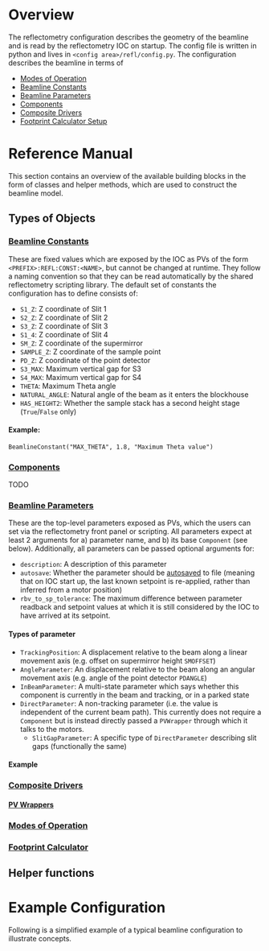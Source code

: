 # Overview

The reflectometry configuration describes the geometry of the beamline and is read by the reflectometry IOC on startup. The config file is written in python and lives in `<config area>/refl/config.py`.
The configuration describes the beamline in terms of 
- [Modes of Operation]()
- [Beamline Constants]()
- [Beamline Parameters]()
- [Components]()
- [Composite Drivers]()
- [Footprint Calculator Setup]()

# Reference Manual

This section contains an overview of the available building blocks in the form of classes and helper methods, which are used to construct the beamline model.

## Types of Objects

### [Beamline Constants](https://github.com/ISISComputingGroup/ibex_developers_manual/wiki/Reflectometry-Beamline-Object#beamline-constants)

These are fixed values which are exposed by the IOC as PVs of the form `<PREFIX>:REFL:CONST:<NAME>`, but cannot be changed at runtime. They follow a naming convention so that they can be read automatically by the shared reflectometry scripting library. The default set of constants the configuration has to define consists of:
- `S1_Z`: Z coordinate of Slit 1
- `S2_Z`: Z coordinate of Slit 2
- `S3_Z`: Z coordinate of Slit 3
- `S1_4`: Z coordinate of Slit 4
- `SM_Z`: Z coordinate of the supermirror
- `SAMPLE_Z`: Z coordinate of the sample point
- `PD_Z`: Z coordinate of the point detector
- `S3_MAX`: Maximum vertical gap for S3
- `S4_MAX`: Maximum vertical gap for S4
- `THETA`: Maximum Theta angle
- `NATURAL_ANGLE`: Natural angle of the beam as it enters the blockhouse
- `HAS_HEIGHT2`: Whether the sample stack has a second height stage (`True`/`False` only)

#### Example:
```
BeamlineConstant("MAX_THETA", 1.8, "Maximum Theta value")
```

### [Components](https://github.com/ISISComputingGroup/ibex_developers_manual/wiki/Reflectometry-Geometry-Components)
TODO

### [Beamline Parameters](https://github.com/ISISComputingGroup/ibex_developers_manual/wiki/Reflectometry-Beamline-Parameters)

These are the top-level parameters exposed as PVs, which the users can set via the reflectometry front panel or scripting.
All parameters expect at least 2 arguments for a) parameter name, and b) its base `Component` (see below). Additionally, all parameters can be passed optional arguments for:
- `description`: A description of this parameter
- `autosave`: Whether the parameter should be [autosaved](https://github.com/ISISComputingGroup/ibex_developers_manual/wiki/Reflectometry-Beamline-Parameters#parameter-initialisation) to file (meaning that on IOC start up, the last known setpoint is re-applied, rather than inferred from a motor position)
- `rbv_to_sp_tolerance`: The maximum difference between parameter readback and setpoint values at which it is still considered by the IOC to have arrived at its setpoint.

#### Types of parameter

- `TrackingPosition`: A displacement relative to the beam along a linear movement axis (e.g. offset on supermirror height `SMOFFSET`)
- `AngleParameter`: An displacement relative to the beam along an angular movement axis (e.g. angle of the point detector `PDANGLE`)
- `InBeamParameter`: A multi-state parameter which says whether this component is currently in the beam and tracking, or in a parked state
- `DirectParameter`: A non-tracking parameter (i.e. the value is independent of the current beam path). This currently does not require a `Component` but is instead directly passed a `PVWrapper` through which it talks to the motors.
    - `SlitGapParameter`: A specific type of `DirectParameter` describing slit gaps (functionally the same)

#### Example


### [Composite Drivers](https://github.com/ISISComputingGroup/ibex_developers_manual/wiki/Reflectometry-Composite-Driving-Layer)

#### [PV Wrappers]()

### [Modes of Operation](https://github.com/ISISComputingGroup/ibex_developers_manual/wiki/Reflectometry-Beamline-Object)

### [Footprint Calculator](https://github.com/ISISComputingGroup/ibex_developers_manual/wiki/Reflectometry-IOC#footprint-calculator)

## Helper functions

# Example Configuration

Following is a simplified example of a typical beamline configuration to illustrate concepts.


